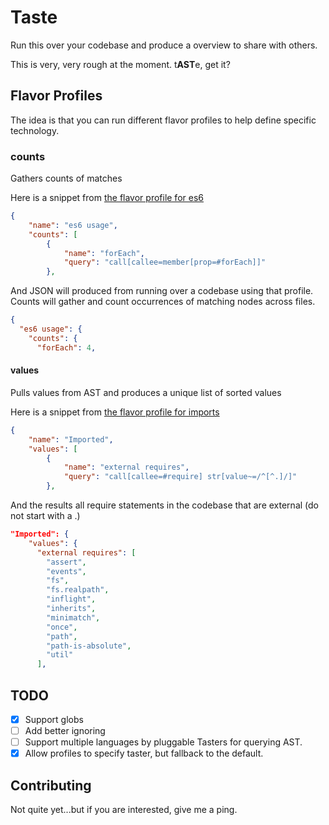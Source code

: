 # Taste
Run this over your codebase and produce a overview to share with others.

This is very, very rough at the moment.  t**AST**e, get it?

## Flavor Profiles
The idea is that you can run different flavor profiles to help define specific technology.

### counts
Gathers counts of matches

Here is a snippet from [the flavor profile for es6](flavor_profiles/javascript/es6.json)

```json
{
    "name": "es6 usage",
    "counts": [
        {
            "name": "forEach",
            "query": "call[callee=member[prop=#forEach]]"
        },
```

And JSON will produced from running over a codebase using that profile.  Counts will gather and count occurrences of matching nodes across files.

```json
{
  "es6 usage": {
    "counts": {
      "forEach": 4,
```

#### values
Pulls values from AST and produces a unique list of sorted values

Here is a snippet from [the flavor profile for imports](flavor_profiles/javascript/imports.json)

```json
{
    "name": "Imported",
    "values": [
        {
            "name": "external requires",
            "query": "call[callee=#require] str[value~=/^[^.]/]"
        },
```

And the results all require statements in the codebase that are external (do not start with a .)

```json
"Imported": {
    "values": {
      "external requires": [
        "assert",
        "events",
        "fs",
        "fs.realpath",
        "inflight",
        "inherits",
        "minimatch",
        "once",
        "path",
        "path-is-absolute",
        "util"
      ],
```

## TODO
- [x] Support globs
- [ ] Add better ignoring
- [ ] Support multiple languages by pluggable Tasters for querying AST.
- [x] Allow profiles to specify taster, but fallback to the default.

## Contributing
Not quite yet...but if you are interested, give me a ping.